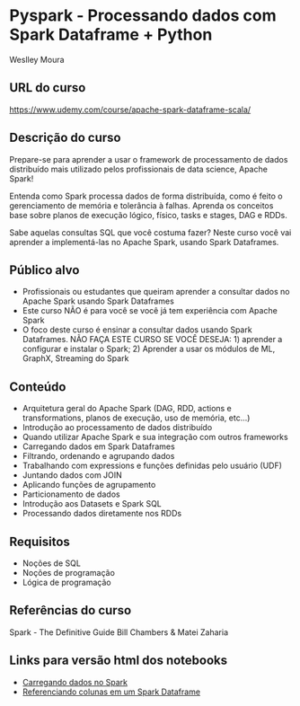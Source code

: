 # Pyspark - Processando dados com Spark Dataframe + Python
Weslley Moura

## URL do curso
https://www.udemy.com/course/apache-spark-dataframe-scala/

## Descrição do curso
Prepare-se para aprender a usar o framework de processamento de dados distribuído mais utilizado pelos profissionais de data science, Apache Spark!

Entenda como Spark processa dados de forma distribuída, como é feito o gerenciamento de memória e tolerância à falhas. Aprenda os conceitos base sobre planos de execução lógico, físico, tasks e stages, DAG e RDDs.

Sabe aquelas consultas SQL que você costuma fazer? Neste curso você vai aprender a implementá-las no Apache Spark, usando Spark Dataframes.

## Público alvo
- Profissionais ou estudantes que queiram aprender a consultar dados no Apache Spark usando Spark Dataframes
- Este curso NÃO é para você se você já tem experiência com Apache Spark
- O foco deste curso é ensinar a consultar dados usando Spark Dataframes. NÃO FAÇA ESTE CURSO SE VOCÊ DESEJA: 1) aprender a configurar e instalar o Spark; 2) Aprender a usar os módulos de ML, GraphX, Streaming do Spark

## Conteúdo
- Arquitetura geral do Apache Spark (DAG, RDD, actions e transformations, planos de execução, uso de memória, etc...)
- Introdução ao processamento de dados distribuído
- Quando utilizar Apache Spark e sua integração com outros frameworks
- Carregando dados em Spark Dataframes
- Filtrando, ordenando e agrupando dados
- Trabalhando com expressions e funções definidas pelo usuário (UDF)
- Juntando dados com JOIN
- Aplicando funções de agrupamento
- Particionamento de dados
- Introdução aos Datasets e Spark SQL
- Processando dados diretamente nos RDDs

## Requisitos
- Noções de SQL
- Noções de programação
- Lógica de programação

## Referências do curso
Spark - The Definitive Guide
Bill Chambers & Matei Zaharia

## Links para versão html dos notebooks

* [Carregando dados no Spark](https://databricks-prod-cloudfront.cloud.databricks.com/public/4027ec902e239c93eaaa8714f173bcfc/8057597623098709/2589776675327489/2918901785477316/latest.html)
* [Referenciando colunas em um Spark Dataframe](https://databricks-prod-cloudfront.cloud.databricks.com/public/4027ec902e239c93eaaa8714f173bcfc/8057597623098709/3287394378352142/2918901785477316/latest.html)

